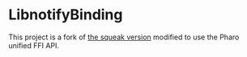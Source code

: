 # LibnotifyBinding

This project is a fork of [the squeak version](http://www.squeaksource.com/@nMFpH6GLohoPbUBl/s8cDfr35) modified to use the Pharo unified FFI API.
